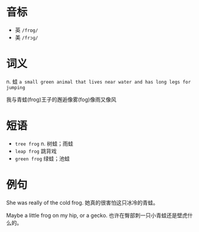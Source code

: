 # 音标

- 英 `/frɒg/`
- 美 `/frɔɡ/`

# 词义

n. 蛙
`a small green animal that lives near water and has long legs for jumping`



我与青蛙(frog)王子的邂逅像雾(fog)像雨又像风

# 短语

- `tree frog` n. 树蛙；雨蛙
- `leap frog` 跳背戏
- `green frog` 绿蛙；池蛙

# 例句

She was really of the cold frog.
她真的很害怕这只冰冷的青蛙。

Maybe a little frog on my hip, or a gecko.
也许在臀部刺一只小青蛙还是壁虎什么的。


